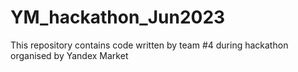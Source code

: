 # YM_hackathon_Jun2023
This repository contains code written by team #4 during hackathon organised by Yandex Market
